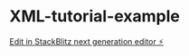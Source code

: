 # XML-tutorial-example

[Edit in StackBlitz next generation editor ⚡️](https://stackblitz.com/~/github.com/ThirdGearDev/XML-tutorial-example)